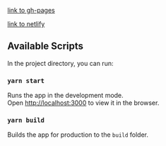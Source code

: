 [link to gh-pages](https://deeamon.github.io/songBird-public/)


[link to netlify](https://adoring-galileo-ee8f81.netlify.com/)

## Available Scripts

In the project directory, you can run:

### `yarn start`

Runs the app in the development mode.<br />
Open [http://localhost:3000](http://localhost:3000) to view it in the browser.

### `yarn build`

Builds the app for production to the `build` folder.<br />


